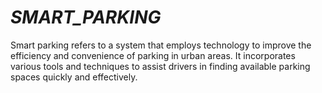 # _SMART_PARKING_
Smart parking refers to a system that employs technology to improve the efficiency and convenience of parking in urban areas. It incorporates various tools and techniques to assist drivers in finding available parking spaces quickly and effectively.
